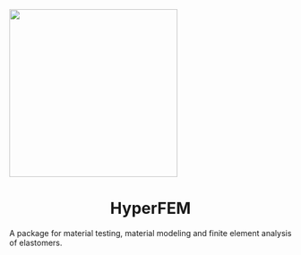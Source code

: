 <img align="center" width="300" height="300" src="https://user-images.githubusercontent.com/115699524/217231575-caf12c57-0375-4652-98cc-81e7bc071f9b.png">

<h1 align="center">HyperFEM</h1>
A package for material testing, material modeling and finite element analysis of elastomers.
